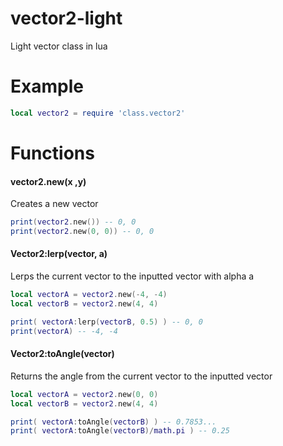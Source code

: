 # vector2-light
Light vector class in lua

# Example
```lua
local vector2 = require 'class.vector2'
```

# Functions
#### vector2.new(x ,y)
Creates a new vector

```lua
print(vector2.new()) -- 0, 0
print(vector2.new(0, 0)) -- 0, 0
```
#### Vector2:lerp(vector, a)
Lerps the current vector to the inputted vector with alpha a

```lua
local vectorA = vector2.new(-4, -4)
local vectorB = vector2.new(4, 4)

print( vectorA:lerp(vectorB, 0.5) ) -- 0, 0
print(vectorA) -- -4, -4
```
#### Vector2:toAngle(vector)
Returns the angle from the current vector to the inputted vector

```lua
local vectorA = vector2.new(0, 0)
local vectorB = vector2.new(4, 4)

print( vectorA:toAngle(vectorB) ) -- 0.7853...
print( vectorA:toAngle(vectorB)/math.pi ) -- 0.25
```
